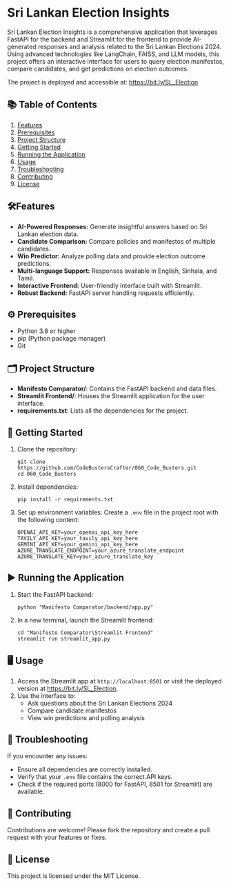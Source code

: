 # Sri Lankan Election Insights

Sri Lankan Election Insights is a comprehensive application that leverages FastAPI for the backend and Streamlit for the frontend to provide AI-generated responses and analysis related to the Sri Lankan Elections 2024. Using advanced technologies like LangChain, FAISS, and LLM models, this project offers an interactive interface for users to query election manifestos, compare candidates, and get predictions on election outcomes.

The project is deployed and accessible at: https://bit.ly/SL_Election

## 📚 Table of Contents

1. [Features](#🛠Features)
2. [Prerequisites](#Prerequisites)
3. [Project Structure](#-project-structure)
4. [Getting Started](#getting-started)
5. [Running the Application](#running-the-application)
6. [Usage](#usage)
7. [Troubleshooting](#troubleshooting)
8. [Contributing](#contributing)
9. [License](#license)

## 🛠Features

- **AI-Powered Responses:** Generate insightful answers based on Sri Lankan election data.
- **Candidate Comparison:** Compare policies and manifestos of multiple candidates.
- **Win Predictor:** Analyze polling data and provide election outcome predictions.
- **Multi-language Support:** Responses available in English, Sinhala, and Tamil.
- **Interactive Frontend:** User-friendly interface built with Streamlit.
- **Robust Backend:** FastAPI server handling requests efficiently.

## ⚙️ Prerequisites

- Python 3.8 or higher
- pip (Python package manager)
- Git

## 🗂 Project Structure

- **Manifesto Comparator/**: Contains the FastAPI backend and data files.
- **Streamlit Frontend/**: Houses the Streamlit application for the user interface.
- **requirements.txt**: Lists all the dependencies for the project.

## 🚀 Getting Started

1. Clone the repository:
   ```
   git clone https://github.com/CodeBustersCrafter/060_Code_Busters.git
   cd 060_Code_Busters
   ```

2. Install dependencies:
   ```
   pip install -r requirements.txt
   ```

3. Set up environment variables:
   Create a `.env` file in the project root with the following content:
   ```
   OPENAI_API_KEY=your_openai_api_key_here
   TAVILY_API_KEY=your_tavily_api_key_here
   GEMINI_API_KEY=your_gemini_api_key_here
   AZURE_TRANSLATE_ENDPOINT=your_azure_translate_endpoint
   AZURE_TRANSLATE_KEY=your_azure_translate_key
   ```

## ▶️ Running the Application

1. Start the FastAPI backend:
   ```
   python "Manifesto Comparator/backend/app.py"
   ```

2. In a new terminal, launch the Streamlit frontend:
   ```
   cd "Manifesto Comparator\Streamlit Frontend"
   streamlit run streamlit_app.py
   ```

## 🖥️ Usage

1. Access the Streamlit app at `http://localhost:8501` or visit the deployed version at https://bit.ly/SL_Election.
2. Use the interface to:
   - Ask questions about the Sri Lankan Elections 2024
   - Compare candidate manifestos
   - View win predictions and polling analysis

## 🐛 Troubleshooting

If you encounter any issues:
- Ensure all dependencies are correctly installed.
- Verify that your `.env` file contains the correct API keys.
- Check if the required ports (8000 for FastAPI, 8501 for Streamlit) are available.

## 🤝 Contributing

Contributions are welcome! Please fork the repository and create a pull request with your features or fixes.

## 📄 License

This project is licensed under the MIT License.
